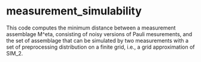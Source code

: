 # measurement_simulability
This code computes the minimum distance between a measurement assemblage M^eta, consisting of noisy versions of Pauli mesurements, and the set of assemblage that can be simulated by two measurements with a set of preprocessing distribution on a finite grid, i.e., a grid approximation of SIM_2.
